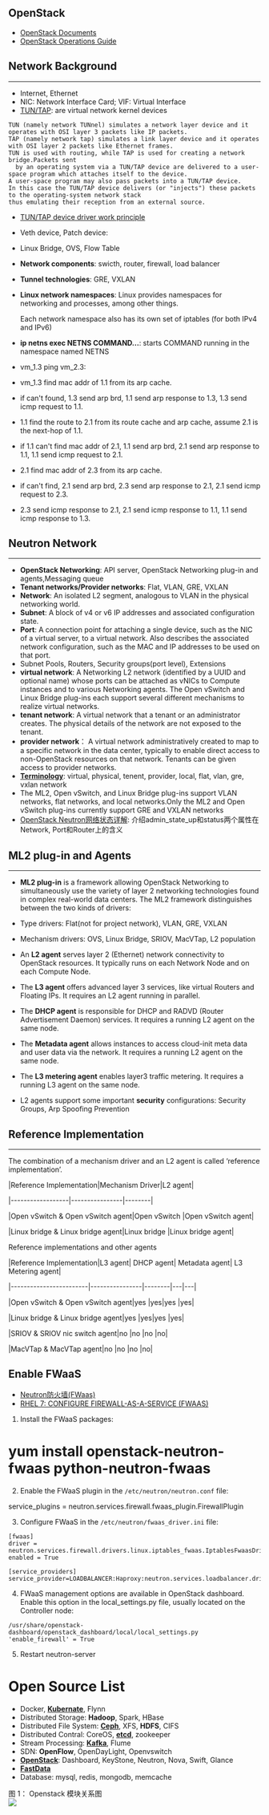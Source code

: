 ## OpenStack

- [OpenStack Documents](http://docs.openstack.org/)
- [OpenStack Operations Guide](http://docs.openstack.org/ops-guide/)

## Network Background
---
- Internet, Ethernet
- NIC: Network Interface Card; VIF: Virtual Interface
- [TUN/TAP](https://en.wikipedia.org/wiki/TUN/TAP): are virtual network kernel devices

 ```
 TUN (namely network TUNnel) simulates a network layer device and it operates with OSI layer 3 packets like IP packets.
 TAP (namely network tap) simulates a link layer device and it operates with OSI layer 2 packets like Ethernet frames.
 TUN is used with routing, while TAP is used for creating a network bridge.Packets sent 
   by an operating system via a TUN/TAP device are delivered to a user-space program which attaches itself to the device.
 A user-space program may also pass packets into a TUN/TAP device.
 In this case the TUN/TAP device delivers (or "injects") these packets to the operating-system network stack
 thus emulating their reception from an external source.
 ```
- [TUN/TAP device driver work principle](https://www.ibm.com/developerworks/cn/linux/l-tuntap/)
- Veth device, Patch device:
- Linux Bridge, OVS, Flow Table
- **Network components**: swicth, router, firewall, load balancer
- **Tunnel technologies**: GRE, VXLAN
- **Linux network namespaces**: Linux provides namespaces for networking and processes, among other things.  

   Each network namespace also has its own set of iptables (for both IPv4 and IPv6)
- **ip netns exec NETNS COMMAND...**: starts COMMAND running in the namespace named NETNS
- vm_1.3 ping vm_2.3:
 - vm_1.3 find mac addr of 1.1 from its arp cache.
 - if can't found, 1.3 send arp brd, 1.1 send arp response to 1.3, 1.3 send icmp request to 1.1.
 - 1.1 find the route to 2.1 from its route cache and arp cache, assume 2.1 is the next-hop of 1.1.
 - if 1.1 can't find mac addr of 2.1, 1.1 send arp brd, 2.1 send arp response to 1.1, 1.1 send icmp request to 2.1.
 - 2.1 find mac addr of 2.3 from its arp cache.
 - if can't find, 2.1 send arp brd, 2.3 send arp response to 2.1, 2.1 send icmp request to 2.3.
 - 2.3 send icmp response to 2.1, 2.1 send icmp response to 1.1, 1.1 send icmp response to 1.3.

## Neutron Network
---
- **OpenStack Networking**: API server, OpenStack Networking plug-in and agents,Messaging queue
- **Tenant networks/Provider networks**: Flat, VLAN, GRE, VXLAN
- **Network**: An isolated L2 segment, analogous to VLAN in the physical networking world.
- **Subnet**: A block of v4 or v6 IP addresses and associated configuration state.
- **Port**: A connection point for attaching a single device, such as the NIC of a virtual server, to a virtual network.  Also describes the associated network configuration, such as the MAC and IP addresses to be used on that port.
- Subnet Pools, Routers, Security groups(port level), Extensions
- **virtual network**: A Networking L2 network (identified by a UUID and optional name) whose ports can be attached as vNICs to Compute instances and to various Networking agents. The Open vSwitch and Linux Bridge plug-ins each support several different mechanisms to realize virtual networks.
- **tenant network**: A virtual network that a tenant or an administrator creates. The physical details of the network are not exposed to the tenant.
- **provider network**： A virtual network administratively created to map to a specific network in the data center, typically to enable direct access to non-OpenStack resources on that network. Tenants can be given access to provider networks.
- [**Terminology**](http://docs.openstack.org/admin-guide/networking_adv-features.html#terminology): virtual, physical, tenent, provider, local, flat, vlan, gre, vxlan network
- The ML2, Open vSwitch, and Linux Bridge plug-ins support VLAN networks, flat networks, and local networks.Only the ML2 and Open vSwitch plug-ins currently support GRE and VXLAN networks
- [OpenStack Neutron网络状态详解](http://www.openstack.cn/?p=1321 ): 介绍admin_state_up和status两个属性在Network, Port和Router上的含义

## ML2 plug-in and Agents
---
- **ML2 plug-in** is a framework allowing OpenStack Networking to simultaneously use the variety of layer 2 networking technologies
 found in complex real-world data centers. The ML2 framework distinguishes between the two kinds of drivers:

 - Type drivers: Flat(not for project network), VLAN, GRE, VXLAN

 - Mechanism drivers: OVS, Linux Bridge, SRIOV, MacVTap, L2 population

- An **L2 agent** serves layer 2 (Ethernet) network connectivity to OpenStack resources. It typically runs on each Network Node and on each Compute Node.

- The **L3 agent** offers advanced layer 3 services, like virtual Routers and Floating IPs. It requires an L2 agent running in parallel.

- The **DHCP agent** is responsible for DHCP and RADVD (Router Advertisement Daemon) services. It requires a running L2 agent on the same node.

- The **Metadata agent** allows instances to access cloud-init meta data and user data via the network. It requires a running L2 agent on the same node.

- The **L3 metering agent** enables layer3 traffic metering. It requires a running L3 agent on the same node.

- L2 agents support some important **security** configurations: Security Groups, Arp Spoofing Prevention

## Reference Implementation

---

The combination of a mechanism driver and an L2 agent is called ‘reference implementation’.

|Reference Implementation|Mechanism Driver|L2 agent|

|------------------|----------------|--------|

|Open vSwitch & Open vSwitch agent|Open vSwitch |Open vSwitch agent|

|Linux bridge & Linux bridge agent|Linux bridge |Linux bridge agent|

Reference implementations and other agents

|Reference Implementation|L3 agent| DHCP agent| Metadata agent| L3 Metering agent|

|------------------------|----------------|--------|---|---|

|Open vSwitch & Open vSwitch agent|yes |yes|yes |yes|

|Linux bridge & Linux bridge agent|yes |yes|yes |yes|

|SRIOV & SRIOV nic switch agent|no |no |no |no|

|MacVTap & MacVTap agent|no |no |no |no|

## Enable FWaaS

- [Neutron防火墙(FWaas)](http://fishcried.com/2016-02-05/neutron-fwaas-notes/)
- [RHEL 7: CONFIGURE FIREWALL-AS-A-SERVICE (FWAAS)](https://access.redhat.com/documentation/en/red-hat-enterprise-linux-openstack-platform/7/networking-guide/chapter-16-configure-firewall-as-a-service-fwaas)

1. Install the FWaaS packages:

 # yum install openstack-neutron-fwaas python-neutron-fwaas

2. Enable the FWaaS plugin in the `/etc/neutron/neutron.conf` file:

 service_plugins = neutron.services.firewall.fwaas_plugin.FirewallPlugin

3. Configure FWaaS in the `/etc/neutron/fwaas_driver.ini` file:

 ```
 [fwaas]
 driver = neutron.services.firewall.drivers.linux.iptables_fwaas.IptablesFwaasDriver
 enabled = True

 [service_providers]
 service_provider=LOADBALANCER:Haproxy:neutron.services.loadbalancer.drivers.haproxy.plugin_driver.HaproxyOnHostPluginDriver:default
 ```

4. FWaaS management options are available in OpenStack dashboard. Enable this option in the local_settings.py file,
 usually located on the Controller node:  

 ```
 /usr/share/openstack-dashboard/openstack_dashboard/local/local_settings.py
 'enable_firewall' = True
 ```

5. Restart neutron-server

# Open Source List

- Docker, **[Kubernate](https://github.com/kubernetes/kubernetes)**, Flynn
- Distributed Storage: **Hadoop**, Spark, HBase
- Distributed File System: **[Ceph](http://docs.ceph.org.cn/)**, XFS, **HDFS**, CIFS
- Distributed Contral: CoreOS, **[etcd](https://github.com/coreos/etcd)**, zookeeper
- Stream Processing: **[Kafka](http://kafka.apache.org/)**, Flume
- SDN: **OpenFlow**, OpenDayLight, Openvswitch
- **[OpenStack](http://docs.openstack.org/)**: Dashboard, KeyStone, Neutron, Nova, Swift, Glance
- **[FastData](http://fd.io)**
- Database: mysql, redis, mongodb, memcache


图 1： Openstack 模块关系图  
![](http://img.blog.csdn.net/20140304232125453)
